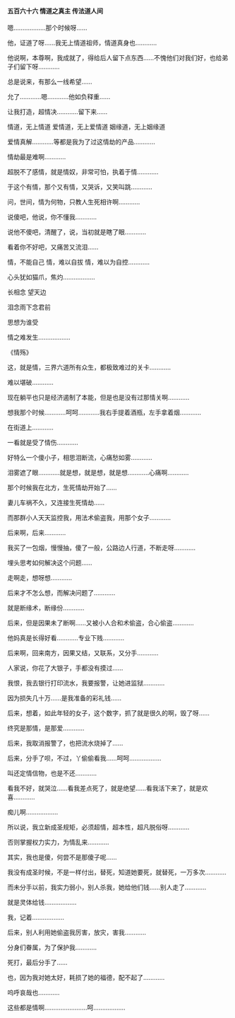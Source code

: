 #### 五百六十六 情道之真主 传法道人间

嗯………………那个时候呀……

他，证道了呀……我无上情道祖师，情道真身也…………

他说啊，本尊啊，我成就了，得给后人留下点东西……不愧他们对我们好，也给弟子们留下呀…………

总是说来，有那么一线希望……

允了…………嗯…………他如负释重……

让我打造，超情决…………留下来……


情道，无上情道
爱情道，无上爱情道
姻缘道，无上姻缘道

爱情真解…………等都是我为了过这情劫的产品…………

情劫最是难啊…………

超脱不了感情，就是情奴，非常可怕，执着于情…………

于这个有情，那个又有情，又哭诉，又笑叫跳…………

问，世间，情为何物，只教人生死相许啊…………

说傻吧，他说，你不懂我…………

说他不傻吧，清醒了，说，当初就是瞎了眼…………

看着你不好吧，又痛苦又流泪……

情，不能自己
情，难以自拔
情，难以为自控…………

心头犹如猫爪，焦灼………………

长相念
望天边

泪念雨下念君前

思想为谁受

情之难发生………………

《情殇》

这，就是情，三界六道所有众生，都极致难过的关卡…………

难以堪破…………

现在躺平也只是经济遏制了本能，但是也是没有过那情关啊…………

想我那个时候…………呵呵…………我右手提着酒瓶，左手拿着烟…………

在街道上…………

一看就是受了情伤…………

好特么一个傻小子，相思泪断流，心痛愁如雾…………

泪雾遮了眼…………就是想，就是想，就是想…………心痛啊…………

那个时候我在北方，生死情劫开始了……

妻儿车祸不久，又连接生死情劫……

而那群小人天天监控我，用法术偷盗我，用那个女子…………

后来啊，后来…………

我买了一包烟，慢慢抽，傻了一般，公路边人行道，不断走呀…………

埋头思考如何解决这个问题……

走啊走，想呀想…………

后来才不怎么想，而解决问题了…………

就是断缘术，断缘份…………

后来，但是因果未了断啊……又被小人合和术偷盗，合心偷盗…………

他妈真是长得好看…………专业下贱…………

后来啊，回来南方，因果又结，又联系，又分手…………

人家说，你花了大银子，手都没有摸过……

我恨，我去银行打印流水，我要报警，让她进监狱…………

因为损失几十万……是我准备的彩礼钱……

后来，想着，如此年轻的女子，这个数字，抓了就是很久的啊，毁了呀……

终究是那情，是那爱…………

后来，我取消报警了，也把流水烧掉了……

后来，分手了呗，不过，丫偷偷看我……呵呵………………


叫还定情信物，也是不还…………

看我不好，就哭泣……看我差点死了，就是绝望……看我活下来了，就是欢喜…………

痴儿啊………………

所以说，我立新成圣规矩，必须超情，超本性，超凡脱俗呀…………

否则掌握权力实力，为情乱来…………

其实，我也是傻，何尝不是那傻子呢……

我没有成圣时候，不是一样付出，替死，知道她要死，就替死，一万多次…………

而未分手以前，我实力弱小，别人杀我，她给他们钱……别人走了…………

就是灵体给钱………………

我，记着………………

后来，别人利用她偷盗我厉害，放灾，害我…………

分身们眷属，为了保护我…………

死打，最后分手了……

也，因为我对她太好，耗损了她的福德，配不起了…………


呜呼哀哉也…………

这些都是情啊……………………呵………………